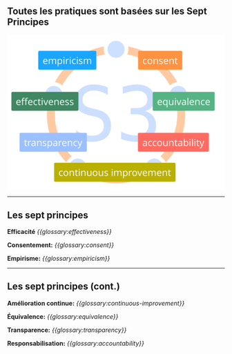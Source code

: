 ## Toutes les pratiques sont basées sur les Sept Principes

![inline,fit](img/framework/s3-principles-plain.png)

* * *

## Les sept principes

**Efficacité** *{{glossary:effectiveness}}*

**Consentement:** *{{glossary:consent}}*

**Empirisme:** *{{glossary:empiricism}}*

* * *

## Les sept principes (cont.)

**Amélioration continue:** *{{glossary:continuous-improvement}}*

**Équivalence:** *{{glossary:equivalence}}*

**Transparence:** *{{glossary:transparency}}*

**Responsabilisation:** *{{glossary:accountability}}*